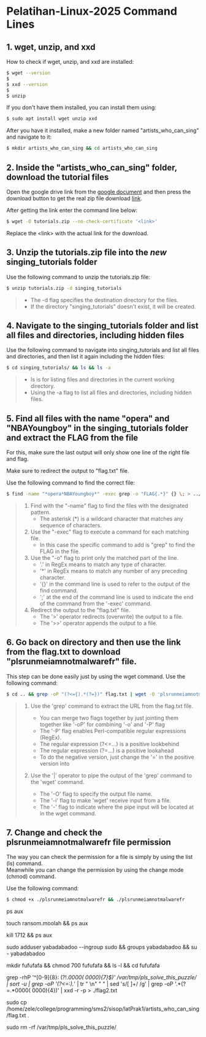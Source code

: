 # Pelatihan-Linux-2025 Command Lines

## 1. wget,  unzip, and xxd

How to check if wget, unzip, and xxd are installed:

```bash
$ wget --version
$
$ xxd --version
$
$ unzip 
```

If you don't have them installed, you can install them using: 

```bash
$ sudo apt install wget unzip xxd
```

After you have it installed, make a new folder named "artists_who_can_sing" and navigate to it:

```bash
$ mkdir artists_who_can_sing && cd artists_who_can_sing
```

## 2. Inside the "artists_who_can_sing" folder, download the tutorial files
    
Open the google drive link from the [google document](https://drive.google.com/file/d/1lV1HVmPTY_BOAK6ToXymRu7V5eVfR0ut/view?usp=sharing) and then press the download button to get the real zip file download [link](https://drive.usercontent.google.com/u/0/uc?id=1lV1HVmPTY_BOAK6ToXymRu7V5eVfR0ut&export=download). 

After getting the link enter the command line below:
    
```bash
$ wget -O tutorials.zip --no-check-certificate '<link>'
```

Replace the \<link\> with the actual link for the download.

## 3. Unzip the tutorials.zip file into the _new_ singing_tutorials folder

Use the following command to unzip the tutorials.zip file:

```bash
$ unzip tutorials.zip -d singing_tutorials
```

> - The -d flag specifies the destination directory for the files.
> - If the directory "singing_tutorials" doesn't exist, it will be created.

## 4. Navigate to the singing_tutorials folder and list all files and directories, including hidden files

Use the following command to navigate into singing_tutorials and list all files and directories, and then list it again including the hidden files:

```bash 
$ cd singing_tutorials/ && ls && ls -a
```
> - ls is for listing files and directories in the current working directory.
> - Using the -a flag to list all files and directories, including hidden files.

## 5. Find all files with the name "opera" and "NBAYoungboy" in the singing_tutorials folder and extract the FLAG from the file

For this, make sure the last output will only show one line of the right file and flag.

Make sure to redirect the output to "flag.txt" file. 

Use the following command to find the correct file: 

```bash 
$ find -name "*opera*NBAYoungboy*" -exec grep -o "FLAG{.*}" {} \; > ../flag.txt
```

> 1. Find with the "-name" flag to find the files with the designated pattern.
>       - The asterisk (*) is a wildcard character that matches any sequence of characters.  
> 2. Use the "-exec" flag to execute a command for each matching file.  
>       - In this case the specific command to add is "grep" to find the FLAG in the file.
>   3. Use the "-o" flag to print only the matched part of the line.  
>       - '.' in RegEx means to match any type of character.  
>       - '*' in RegEx means to match any number of any preceding character.  
>       - '{}' in the command line is used to refer to the output of the find command.  
>       - '\;' at the end of the command line is used to indicate the end of the command from the '-exec' command.
> 4. Redirect the output to the "flag.txt" file.  
>       - The '>' operator redirects (overwrite) the output to a file.    
>       - The '>>' operator appends the output to a file.

## 6. Go back on directory and then use the link from the flag.txt to download "plsrunmeiamnotmalwarefr" file.

This step can be done easily just by using the wget command. Use the following command:

```bash
$ cd .. && grep -oP "(?<={).*(?=})" flag.txt | wget -O 'plsrunmeiamnotmalwarefr' -i -
```

> 1. Use the 'grep' command to extract the URL from the flag.txt file.  
>       - You can merge two flags together by just jointing them together like '-oP' for combining '-o' and '-P' flag  
>       - The '-P' flag enables Perl-compatible regular expressions (RegEx).  
>       - The regular expression (?<=...) is a positive lookbehind  
>       - The regular expression (?=...) is a positive lookahead  
>       - To do the negative version, just change the '=' in the positive version into
>
> 2. Use the '|' operator to pipe the output of the 'grep' command to the 'wget' command.  
>       - The '-O' flag to specify the output file name.  
>       - The '-i' flag to make 'wget' receive input from a file.  
>       - The '-' flag to indicate where the pipe input will be located at in the wget command.

## 7. Change and check the plsrunmeiamnotmalwarefr file permission

The way you can check the permission for a file is simply by using the list (ls) command.  
Meanwhile you can change the permission by using the change mode (chmod) command.

Use the following command: 

```bash
$ chmod +x ./plsrunmeiamnotmalwarefr && ./plsrunmeiamnotmalwarefr
```


ps aux

touch ransom.moolah && ps aux

kill 1712 && ps aux

sudo adduser yabadabadoo --ingroup sudo && groups yabadabadoo && su - yabadabadoo

mkdir fufufafa && chmod 700 fufufafa && ls -l && cd fufufafa

grep -rhP '^[0-9]{8}: (?!.*0000( 0000){7}$)' /var/tmp/pls_solve_this_puzzle/ | sort -u | grep -oP '(?<=:).*' | tr " \n" " " | sed 's/[ ]\+/ /g' | grep -oP '.*(?=.*0000( 0000){4})' | xxd -r -p > ./flag2.txt

sudo cp /home/zele/college/programming/sms2/sisop/latPrak1/artists_who_can_sing/flag.txt .

sudo rm -rf /var/tmp/pls_solve_this_puzzle/

